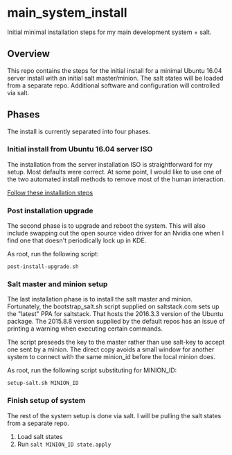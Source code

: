# main_system_install
Initial minimal installation steps for my main development system + salt.

## Overview

This repo contains the steps for the initial install for a minimal Ubuntu
16.04 server install with an initial salt master/minion. The salt states
will be loaded from a separate repo. Additional software and configuration
will controlled via salt.

## Phases

The install is currently separated into four phases.

### Initial install from Ubuntu 16.04 server ISO

The installation from the server installation ISO is straightforward for my
setup. Most defaults were correct. At some point, I would like to use one
of the two automated install methods to remove most of the human interaction.

[Follow these installation steps](./initial.markdown)

### Post installation upgrade

The second phase is to upgrade and reboot the system. This will also include
swapping out the open source video driver for an Nvidia one when I find one
that doesn't periodically lock up in KDE.

As root, run the following script:

`post-install-upgrade.sh`

### Salt master and minion setup

The last installation phase is to install the salt master and minion.
Fortunately, the bootstrap_salt.sh script supplied on saltstack.com sets up
the "latest" PPA for saltstack. That hosts the 2016.3.3 version of the Ubuntu
package. The 2015.8.8 version supplied by the default repos has an issue of
printing a warning when executing certain commands.

The script preseeds the key to the master rather than use salt-key to accept
one sent by a minion. The direct copy avoids a small window for another system
to connect with the same minion_id before the local minion does.

As root, run the following script substituting for MINION_ID:

`setup-salt.sh MINION_ID`

### Finish setup of system

The rest of the system setup is done via salt. I will be pulling the salt states
from a separate repo.

1. Load salt states
2. Run `salt MINION_ID state.apply`
